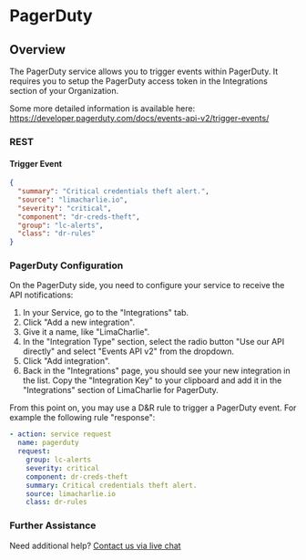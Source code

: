 # PagerDuty

## Overview
The PagerDuty service allows you to trigger events within PagerDuty. It requires
you to setup the PagerDuty access token in the Integrations section of your Organization.

Some more detailed information is available here: https://developer.pagerduty.com/docs/events-api-v2/trigger-events/

### REST

#### Trigger Event
```json
{
  "summary": "Critical credentials theft alert.",
  "source": "limacharlie.io",
  "severity": "critical",
  "component": "dr-creds-theft",
  "group": "lc-alerts",
  "class": "dr-rules"
}
```

### PagerDuty Configuration

On the PagerDuty side, you need to configure your service to receive the API notifications:

1. In your Service, go to the "Integrations" tab.
1. Click "Add a new integration".
1. Give it a name, like "LimaCharlie".
1. In the "Integration Type" section, select the radio button "Use our API directly" and select "Events API v2" from the dropdown.
1. Click "Add integration".
1. Back in the "Integrations" page, you should see your new integration in the list. Copy the "Integration Key" to your clipboard and add it in the "Integrations" section of LimaCharlie for PagerDuty.

From this point on, you may use a D&R rule to trigger a PagerDuty event. For example the following rule "response":

```yaml
- action: service request
  name: pagerduty
  request:
    group: lc-alerts
    severity: critical
    component: dr-creds-theft
    summary: Critical credentials theft alert.
    source: limacharlie.io
    class: dr-rules
```

### Further Assistance
Need additional help?  [Contact us via live chat](https://help.limacharlie.io/en/)

